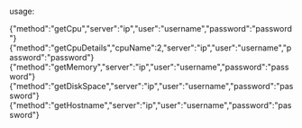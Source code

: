 usage:


{"method":"getCpu","server":"ip","user":"username","password":"password"}
{"method":"getCpuDetails","cpuName":2,"server":"ip","user":"username","password":"password"}
{"method":"getMemory","server":"ip","user":"username","password":"password"}
{"method":"getDiskSpace","server":"ip","user":"username","password":"password"}
{"method":"getHostname","server":"ip","user":"username","password":"password"}

